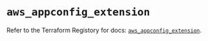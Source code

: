 # `aws_appconfig_extension`

Refer to the Terraform Registory for docs: [`aws_appconfig_extension`](https://registry.terraform.io/providers/hashicorp/aws/4.64.0/docs/resources/appconfig_extension).
